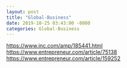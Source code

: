 ```yaml
---
layout: post
title: "Global-Business"
date: 2019-10-25 03:43:00 -0800
categories: Global-Business
---
```


https://www.inc.com/amp/185441.html
https://www.entrepreneur.com/article/75138
https://www.entrepreneur.com/article/159252

